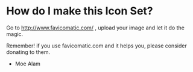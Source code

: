 # How do I make this Icon Set?

Go to http://www.favicomatic.com/ , upload your image and let it do the magic.

Remember! if you use favicomatic.com and it helps you, please consider donating to them.

- Moe Alam